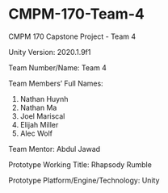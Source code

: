 # CMPM-170-Team-4
CMPM 170 Capstone Project - Team 4

Unity Version: 2020.1.9f1

Team Number/Name: Team 4

Team Members’ Full Names:
1. Nathan Huynh
2. Nathan Ma
3. Joel Mariscal
4. Elijah Miller
5. Alec Wolf

Team Mentor: Abdul Jawad

Prototype Working Title: Rhapsody Rumble

Prototype Platform/Engine/Technology: Unity
